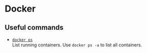 # Docker

## Useful commands

 - [`docker ps`](https://docs.docker.com/engine/reference/commandline/ps/)  
   List running containers. Use `docker ps -a` to list all containers.
